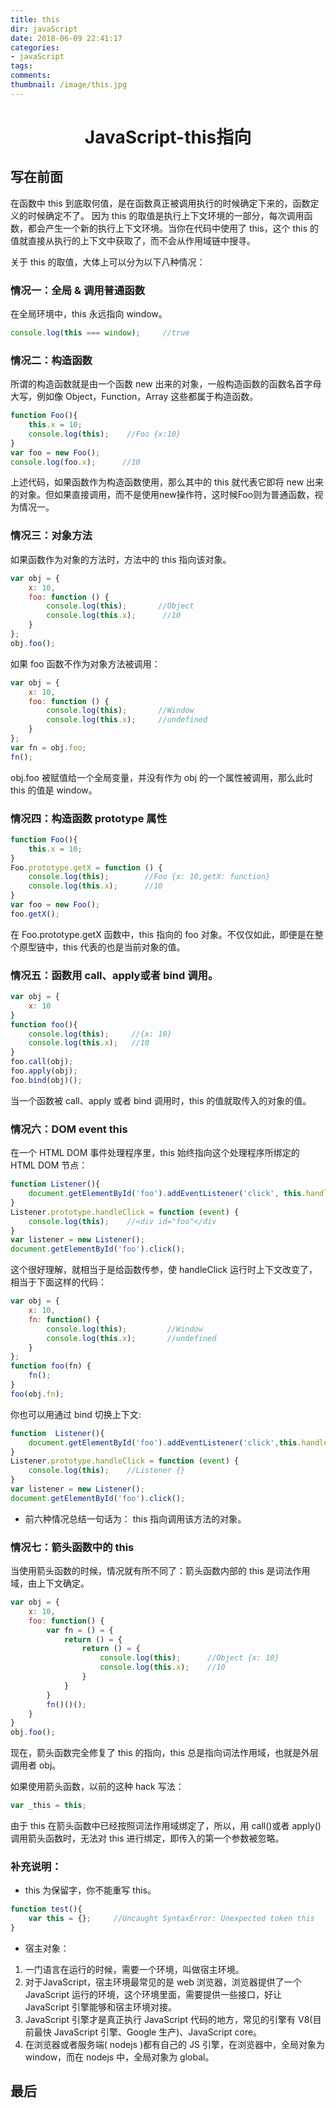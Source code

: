 ```yaml
---
title: this
dir: javaScript
date: 2018-06-09 22:41:17
categories:
- javaScript
tags:
comments:
thumbnail: /image/this.jpg
---
```


# **<center>JavaScript-this指向</center>**

## **写在前面**

在函数中 this 到底取何值，是在函数真正被调用执行的时候确定下来的，函数定义的时候确定不了。
因为 this 的取值是执行上下文环境的一部分，每次调用函数，都会产生一个新的执行上下文环境。当你在代码中使用了 this，这个 this 的值就直接从执行的上下文中获取了，而不会从作用域链中搜寻。

关于 this 的取值，大体上可以分为以下八种情况：

### **情况一：全局 & 调用普通函数**

在全局环境中，this 永远指向 window。

```js
console.log(this === window);     //true
```

### **情况二：构造函数**

所谓的构造函数就是由一个函数 new 出来的对象，一般构造函数的函数名首字母大写，例如像 Object，Function，Array 这些都属于构造函数。

```js
function Foo(){
    this.x = 10;
    console.log(this);    //Foo {x:10}
}
var foo = new Foo();
console.log(foo.x);      //10
```

上述代码，如果函数作为构造函数使用，那么其中的 this 就代表它即将 new 出来的对象。但如果直接调用，而不是使用new操作符，这时候Foo则为普通函数，视为情况一。

### **情况三：对象方法**

如果函数作为对象的方法时，方法中的 this 指向该对象。

```js
var obj = {
    x: 10,
    foo: function () {
        console.log(this);       //Object
        console.log(this.x);      //10
    }
};
obj.foo();
```

如果 foo 函数不作为对象方法被调用：

```js
var obj = {
    x: 10,
    foo: function () {
        console.log(this);       //Window
        console.log(this.x);     //undefined
    }
};
var fn = obj.foo;
fn();
```

obj.foo 被赋值给一个全局变量，并没有作为 obj 的一个属性被调用，那么此时 this 的值是 window。

### **情况四：构造函数 prototype 属性**

```js
function Foo(){
    this.x = 10;
}
Foo.prototype.getX = function () {
    console.log(this);        //Foo {x: 10,getX: function}
    console.log(this.x);      //10
}
var foo = new Foo();
foo.getX();
```

在 Foo.prototype.getX 函数中，this 指向的 foo 对象。不仅仅如此，即便是在整个原型链中，this 代表的也是当前对象的值。

### **情况五：函数用 call、apply或者 bind 调用。**

```js
var obj = {
    x: 10
}
function foo(){
    console.log(this);     //{x: 10}
    console.log(this.x);   //10
}
foo.call(obj);
foo.apply(obj);
foo.bind(obj)();
```

当一个函数被 call、apply 或者 bind 调用时，this 的值就取传入的对象的值。

### **情况六：DOM event this**

在一个 HTML DOM 事件处理程序里，this 始终指向这个处理程序所绑定的 HTML DOM 节点：

```js
function Listener(){
    document.getElementById('foo').addEventListener('click', this.handleClick);     //这里的 this 指向 Listener 这个对象。不是强调的是这里的 this
}
Listener.prototype.handleClick = function (event) {
    console.log(this);    //<div id="foo"</div
}
var listener = new Listener();
document.getElementById('foo').click();
```

这个很好理解，就相当于是给函数传参，使 handleClick 运行时上下文改变了，相当于下面这样的代码：

```js
var obj = {
    x: 10,
    fn: function() {
        console.log(this);         //Window
        console.log(this.x);       //undefined
    }
};
function foo(fn) {
    fn();
}
foo(obj.fn);
```

你也可以用通过 bind 切换上下文:

```js
function  Listener(){
    document.getElementById('foo').addEventListener('click',this.handleClick.bind(this));
}
Listener.prototype.handleClick = function (event) {
    console.log(this);    //Listener {}
}
var listener = new Listener();
document.getElementById('foo').click();
```

- 前六种情况总结一句话为： this 指向调用该方法的对象。

### **情况七：箭头函数中的 this**

当使用箭头函数的时候，情况就有所不同了：箭头函数内部的 this 是词法作用域，由上下文确定。

```js
var obj = {
    x: 10,
    foo: function() {
        var fn = () = {
            return () = {
                return () = {
                    console.log(this);      //Object {x: 10}
                    console.log(this.x);    //10
                }
            }
        }
        fn()()();
    }
}
obj.foo();
```

现在，箭头函数完全修复了 this 的指向，this 总是指向词法作用域，也就是外层调用者 obj。

如果使用箭头函数，以前的这种 hack 写法：

```js
var _this = this;
```

由于 this 在箭头函数中已经按照词法作用域绑定了，所以，用 call()或者 apply()调用箭头函数时，无法对 this 进行绑定，即传入的第一个参数被忽略。

### **补充说明：**

- this 为保留字，你不能重写 this。

```js
function test(){
    var this = {};     //Uncaught SyntaxError: Unexpected token this
}
```

- 宿主对象：

1. 一门语言在运行的时候，需要一个环境，叫做宿主环境。
2. 对于JavaScript，宿主环境最常见的是 web 浏览器，浏览器提供了一个 JavaScript 运行的环境，这个环境里面，需要提供一些接口，好让 JavaScript 引擎能够和宿主环境对接。
3. JavaScript 引擎才是真正执行 JavaScript 代码的地方，常见的引擎有 V8(目前最快 JavaScript 引擎、Google 生产)、JavaScript core。
4. 在浏览器或者服务端( nodejs )都有自己的 JS 引擎，在浏览器中，全局对象为 window，而在 nodejs 中，全局对象为 global。

## **最后**